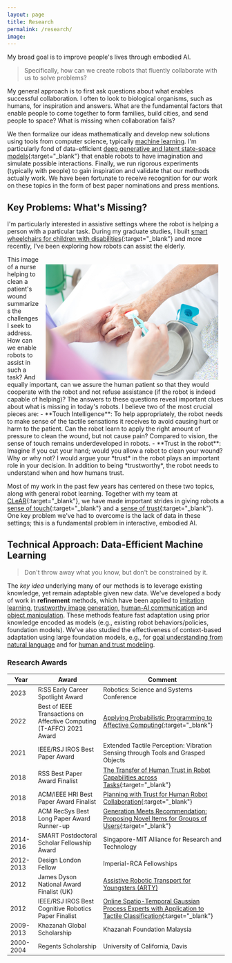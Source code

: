 ```yaml
---
layout: page
title: Research
permalink: /research/
image: 
---
```


<!--I’m an Assistant Professor at the [Dept. of Computer Science](https://comp.nus.edu.sg){:target="_blank"}, [National University of Singapore](https://www.nus.edu.sg){:target="_blank"} (NUS), where I direct the [Collaborative, Learning, and Adaptive Robots (CLeAR)](https://clear-nus.github.io/trust){:target="_blank"} Lab. -->

My broad goal is to improve people's lives through embodied AI.   

> Specifically, how can we create robots that fluently collaborate with us to solve problems? 

My general approach is to first ask questions about what enables successful collaboration. I often to look to biological organisms, such as humans, for inspiration and answers. What are the fundamental factors that enable people to come together to form families, build cities, and send people to space? What is missing when collaboration fails? 

We then formalize our ideas mathematically and develop new solutions using tools from computer science, typically [machine learning](https://clear-nus.github.io/learn). I'm particularly fond of data-efficient [deep generative and latent state-space models](https://clear-nus.github.io/generate){:target="_blank"} that enable robots to have imagination and simulate possible interactions. Finally,  we run rigorous experiments (typically with people) to gain inspiration and validate that our methods actually work. We have been fortunate to receive recognition for our work on these topics in the form of best paper nominations and press mentions.  

## Key Problems: What's Missing?

I'm particularly interested in assistive settings where the robot is helping a person with a particular task. During my graduate studies, I built [smart wheelchairs for children with disabilities](https://www.technologyreview.com/2012/09/28/183560/a-smart-safe-wheelchair-for-kids-who-cant-walk/){:target="_blank"} and more recently, I've been exploring how robots can assist the elderly. 

<img align="right" style="padding: 20px 15px 0px 10px;" width="400" src="/images/nurse_wound_small.jpg">
This image of a nurse helping to clean a patient's wound summarizes the challenges I seek to address. How can we enable robots to assist in such a task? And equally important, can we assure the  human patient so that they would cooperate with the robot and not refuse assistance (if the robot is indeed capable of helping)? The answers to these questions reveal important clues about what is missing in today's robots. I believe two of the most crucial pieces are:
- **Touch Intelligence**: To help appropriately, the robot needs to make sense of the tactile sensations it receives to avoid causing hurt or harm to the patient. Can the robot learn to apply the right amount of pressure to clean the wound, but not cause pain? Compared to vision, the sense of touch remains underdeveloped in robots. 
- **Trust in the robot**: Imagine if you cut your hand; would you allow a robot to clean your wound? Why or why not? I would argue your *trust* in the robot plays an important role in your decision. In addition to being *trustworthy*, the robot needs to understand when and how humans trust. 

Most of my work in the past few years has centered on these two topics, along with general robot learning. Together with my team at [CLeAR](https://clear-nus.github.io){:target="_blank"}, we have made important strides in giving robots a [sense of touch](https://clear-nus.github.io/tactile){:target="_blank"} and a [sense of trust](https://clear-nus.github.io/trust){:target="_blank"}. One key problem we've had to overcome is the lack of data in these settings; this is a fundamental problem in interactive, embodied AI.  

## Technical Approach: Data-Efficient Machine Learning

> Don't throw away what you know, but don't be constrained by it.

The *key idea* underlying many of our methods is to leverage existing knowledge, yet remain adaptable given new data. We've developed a body of work in **refinement** methods, which have been applied to [imitation learning](https://arxiv.org/abs/2402.16075), [trustworthy image generation](https://clear-nus.github.io/blog/sa), [human-AI communication](https://clear-nus.github.io/blog/mirror) and [object manipulation](https://clear-nus.github.io/blog/grace). These methods feature fast adaptation using prior knowledge encoded as models (e.g., existing robot behaviors/policies, foundation models). We've also studied the effectiveness of context-based adaptation using large foundation models, e.g., for [goal understanding from natural language](https://clear-nus.github.io/blog/llmpddl) and for [human and trust modeling](https://clear-nus.github.io/blog/llm-humanmodel).


### Research Awards

| Year      | Award | Comment |
|----------- | ----------- | ------ |
| 2023      | R:SS Early Career Spotlight Award | Robotics: Science and Systems Conference | 
| 2022      | Best of IEEE Transactions on Affective Computing (T-AFFC) 2021 Award  | [Applying Probabilistic Programming to Affective Computing](https://arxiv.org/abs/1903.06445){:target="_blank"} |
| 2021      | IEEE/RSJ IROS Best Paper Award       | Extended Tactile Perception: Vibration Sensing through Tools and Grasped Objects |
| 2018   | RSS Best Paper Award Finalist       | [The Transfer of Human Trust in Robot Capabilities across Tasks](https://clear-nus.github.io/blog/multi-task-trust){:target="_blank"} |
| 2018   | ACM/IEEE HRI Best Paper Award Finalist       | [Planning with Trust for Human Robot Collaboration](https://arxiv.org/abs/1801.04099){:target="_blank"} |
| 2018   | ACM RecSys Best Long Paper Award Runner-up    | [Generation Meets Recommendation: Proposing Novel Items for Groups of Users](https://arxiv.org/abs/1808.01199){:target="_blank"} |
| 2014-2016   | SMART Postdoctoral Scholar Fellowship Award    |  Singapore-MIT Alliance for Research and Technology |
| 2012-2013 | Design London Fellow | Imperial-RCA Fellowships  |
| 2012 | James Dyson National Award Finalist (UK) |  [Assistive Robotic Transport for Youngsters (ARTY)](https://www.technologyreview.com/2012/09/28/183560/a-smart-safe-wheelchair-for-kids-who-cant-walk/) |
| 2012 | IEEE/RSJ IROS Best Cognitive Robotics Paper Finalist | [Online Spatio-Temporal Gaussian Process Experts with Application to Tactile Classification](https://spiral.imperial.ac.uk/bitstream/10044/1/12658/4/iros2012.pdf){:target="_blank"} |
| 2009-2013 | Khazanah Global Scholarship | Khazanah Foundation Malaysia |
| 2000-2004 | Regents Scholarship | University of California, Davis |

<!-- - *Best Paper Award*, Extended Tactile Perception: Vibration Sensing through Tools and Grasped Objects, IEEE/RSJ International Conference on Intelligent Robots and Systems (IROS), 2021. 
- *Best Paper Award Finalist*, [The Transfer of Human Trust in Robot Capabilities across Tasks](https://clear-nus.github.io/blog/multi-task-trust){:target="_blank"}, Robotics Science and Systems (RSS), 2018. 
- *Best Paper Award Finalist*, [Planning with Trust for Human Robot Collaboration](https://arxiv.org/abs/1801.04099){:target="_blank"}, ACM/IEEE Human Robot Interaction (HRI), 2018.
- *Best Long Paper Award Runner-up*, [Generation Meets Recommendation: Proposing Novel Items for Groups of Users](https://arxiv.org/abs/1808.01199){:target="_blank"}, ACM Recommender Systems (RecSys), 2018.
- *SMART Postdoctoral Scholar Fellowship Award*, Singapore-MIT Alliance, 2014
- *Best Cognitive Robotics Paper Finalist*, [Online Spatio-Temporal Gaussian Process Experts with Application to Tactile Classification](https://spiral.imperial.ac.uk/bitstream/10044/1/12658/4/iros2012.pdf){:target="_blank"}, IEEE/RSJ Intelligent Robots and Systems (IROS), 2012. 
- *Design London Fellow*, 2012.
- *James Dyson National Award Finalist (UK)*, 2012.
- *Khazanah Global Scholarship*, 2009-2013.
- *Regents Scholarship*, University of California, 2000-2004. -->




